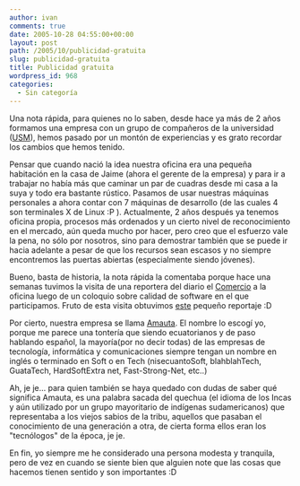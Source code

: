 ```yaml
---
author: ivan
comments: true
date: 2005-10-28 04:55:00+00:00
layout: post
path: /2005/10/publicidad-gratuita
slug: publicidad-gratuita
title: Publicidad gratuita
wordpress_id: 968
categories:
  - Sin categoría
---
```


Una nota rápida, para quienes no lo saben, desde hace ya más de 2 años formamos una empresa con un grupo de compañeros de la universidad ([USM](https://www.usm.edu.ec)), hemos pasado por un montón de experiencias y es grato recordar los cambios que hemos tenido.

Pensar que cuando nació la idea nuestra oficina era una pequeña habitación en la casa de Jaime (ahora el gerente de la empresa) y para ir a trabajar no había más que caminar un par de cuadras desde mi casa a la suya y todo era bastante rústico. Pasamos de usar nuestras máquinas personales a ahora contar con 7 máquinas de desarrollo (de las cuales 4 son terminales X de Linux :P ). Actualmente, 2 años después ya tenemos oficina propia, procesos más ordenados y un cierto nivel de reconocimiento en el mercado, aún queda mucho por hacer, pero creo que el esfuerzo vale la pena, no sólo por nosotros, sino para demostrar también que se puede ir hacia adelante a pesar de que los recursos sean escasos y no siempre encontremos las puertas abiertas (especialmente siendo jóvenes).

Bueno, basta de historia, la nota rápida la comentaba porque hace una semanas tuvimos la visita de una reportera del diario el [Comercio](https://www.elcomercio.com/) a la oficina luego de un coloquio sobre calidad de software en el que participamos. Fruto de esta visita obtuvimos [este](http://www.elcomercio.com/solo_texto.asp?id_noticia=5065) pequeño reportaje :D

Por cierto, nuestra empresa se llama [Amauta](https://www.amautacorp.com). El nombre lo escogí yo, porque me parece una tontería que siendo ecuatorianos y de paso hablando español, la mayoría(por no decir todas) de las empresas de tecnología, informática y comunicaciones siempre tengan un nombre en inglés o terminado en Soft o en Tech (nisecuantoSoft, blahblahTech, GuataTech, HardSoftExtra net, Fast-Strong-Net, etc..)

Ah, je je... para quien también se haya quedado con dudas de saber qué significa Amauta, es una palabra sacada del quechua (el idioma de los Incas y aún utilizado por un grupo mayoritario de indígenas sudamericanos) que representaba a los viejos sabios de la tribu, aquellos que pasaban el conocimiento de una generación a otra, de cierta forma ellos eran los "tecnólogos" de la época, je je.

En fin, yo siempre me he considerado una persona modesta y tranquila, pero de vez en cuando se siente bien que alguien note que las cosas que hacemos tienen sentido y son importantes :D
